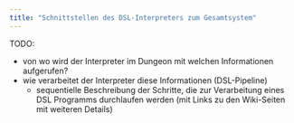 ```yaml
---
title: "Schnittstellen des DSL-Interpreters zum Gesamtsystem"
---
```


TODO:
- von wo wird der Interpreter im Dungeon mit welchen Informationen aufgerufen?
- wie verarbeitet der Interpreter diese Informationen (DSL-Pipeline)
    - sequentielle Beschreibung der Schritte, die zur Verarbeitung eines DSL Programms durchlaufen werden (mit Links zu den Wiki-Seiten mit weiteren Details)

